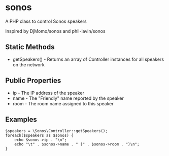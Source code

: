 sonos
=====

A PHP class to control Sonos speakers

Inspired by DjMomo/sonos and phil-lavin/sonos


Static Methods
--------------
* getSpeakers() - Returns an array of Controller instances for all speakers on the network


Public Properties
-----------------
* ip - The IP address of the speaker
* name - The "Friendly" name reported by the speaker
* room - The room name assigned to this speaker


Examples
--------

```
$speakers = \Sonos\Controller::getSpeakers();
foreach($speakers as $sonos) {
	echo $sonos->ip . "\n";
	echo "\t" . $sonos->name . " (" . $sonos->room . ")\n";
}
```
